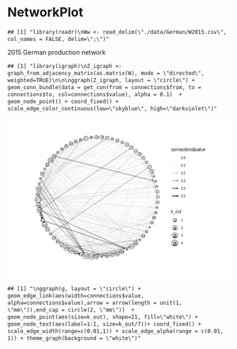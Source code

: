 NetworkPlot
================

    ## [1] "library(readr)\nWw <- read_delim(\"./data/German/W2015.csv\", col_names = FALSE, delim=\";\")"

2015 German production network

    ## [1] "library(igraph)\nZ_igraph <- graph_from_adjacency_matrix(as.matrix(W), mode = \"directed\", weighted=TRUE)\n\n\nggraph(Z_igraph, layout = \"circle\") + geom_conn_bundle(data = get_con(from = connections$from, to = connections$to, col=connections$value), alpha = 0.1)  + geom_node_point() + coord_fixed() + scale_edge_color_continuous(low=\"skyblue\", high=\"darkviolet\")"

![](NetworkPlot_files/figure-gfm/plot3_network2015-1.png)<!-- -->

    ## [1] "\nggraph(g, layout = \"circle\") + geom_edge_link(aes(width=connections$value, alpha=connections$value),arrow = arrow(length = unit(1, \"mm\")),end_cap = circle(2, \"mm\"))  + geom_node_point(aes(size=k_out), shape=21, fill=\"white\") + geom_node_text(aes(label=1:I, size=k_out/7))+ coord_fixed() + scale_edge_width(range=c(0.01,1)) + scale_edge_alpha(range = c(0.01, 1)) + theme_graph(background = \"white\")"
